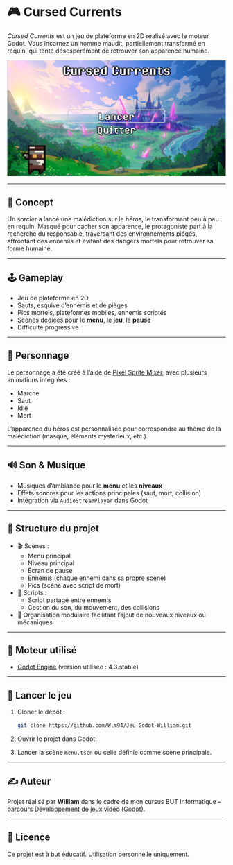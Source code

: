 # 🎮 Cursed Currents

*Cursed Currents* est un jeu de plateforme en 2D réalisé avec le moteur Godot. Vous incarnez un homme maudit, partiellement transformé en requin, qui tente désespérément de retrouver son apparence humaine.

![Cursed Currents Banner](assets/banner.png)

---

## 🧠 Concept

Un sorcier a lancé une malédiction sur le héros, le transformant peu à peu en requin. Masqué pour cacher son apparence, le protagoniste part à la recherche du responsable, traversant des environnements piégés, affrontant des ennemis et évitant des dangers mortels pour retrouver sa forme humaine.

---

## 🕹️ Gameplay

- Jeu de plateforme en 2D
- Sauts, esquive d’ennemis et de pièges
- Pics mortels, plateformes mobiles, ennemis scriptés
- Scènes dédiées pour le **menu**, le **jeu**, la **pause**
- Difficulté progressive

---

## 🎨 Personnage

Le personnage a été créé à l’aide de [Pixel Sprite Mixer](https://kingbell.itch.io/pixel-sprite-mixer), avec plusieurs animations intégrées :
- Marche
- Saut
- Idle
- Mort

L’apparence du héros est personnalisée pour correspondre au thème de la malédiction (masque, éléments mystérieux, etc.).

---

## 🔊 Son & Musique

- Musiques d’ambiance pour le **menu** et les **niveaux**
- Effets sonores pour les actions principales (saut, mort, collision)
- Intégration via `AudioStreamPlayer` dans Godot

---

## 🧱 Structure du projet

- 🎬 Scènes :
  - Menu principal
  - Niveau principal
  - Écran de pause
  - Ennemis (chaque ennemi dans sa propre scène)
  - Pics (scène avec script de mort)
- 🧠 Scripts :
  - Script partagé entre ennemis
  - Gestion du son, du mouvement, des collisions
- 📁 Organisation modulaire facilitant l’ajout de nouveaux niveaux ou mécaniques

---

## 🔧 Moteur utilisé

  - [Godot Engine](https://godotengine.org/) (version utilisée : 4.3.stable)

---

## 🚀 Lancer le jeu

1. Cloner le dépôt :
   ```bash
   git clone https://github.com/Wlm94/Jeu-Godot-William.git

2. Ouvrir le projet dans Godot.

3. Lancer la scène `menu.tscn` ou celle définie comme scène principale.

---

## ✍️ Auteur

Projet réalisé par **William** dans le cadre de mon cursus BUT Informatique – parcours Développement de jeux vidéo (Godot).

---

## 📄 Licence

Ce projet est à but éducatif. Utilisation personnelle uniquement.
